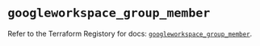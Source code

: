 # `googleworkspace_group_member`

Refer to the Terraform Registory for docs: [`googleworkspace_group_member`](https://registry.terraform.io/providers/hashicorp/googleworkspace/0.7.0/docs/resources/group_member).

